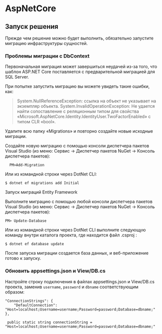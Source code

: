 # AspNetCore

## Запуск решения

Прежде чем решение можно будет выполнить, обязательно запустите миграцию инфраструктуры сущностей.

### Проблемы миграции с DbContext

Первоначальная миграция может завершиться неудачей из-за того, что шаблон ASP.NET Core поставляется с предварительной миграцией для SQL Server.

При попытке запустить миграцию вы можете увидеть такие ошибки, как:
> System.NullReferenceException: ссылка на объект не указывает на экземпляр объекта. 
> System.InvalidOperationException: Не удается найти сопоставление с реляционным типом для свойства «Microsoft.AspNetCore.Identity.IdentityUser.TwoFactorEnabled» с типом CLR «bool».

Удалите всю папку «Migrations» и повторно создайте новые исходные миграции.

Создайте новую миграцию с помощью консоли диспетчера пакетов Visual Studio (из меню: Сервис -> Диспетчер пакетов NuGet -> Консоль диспетчера пакетов):
```
  PM>Add-Migration
```
Или из командной строки через DotNet CLI:
```
$ dotnet ef migrations add Initial
```
Запуск миграций Entity Framework

Выполните миграцию с помощью любой консоли диспетчера пакетов Visual Studio (из меню: Сервис -> Диспетчер пакетов NuGet -> Консоль диспетчера пакетов):
```
PM> Update-Database
```
Или из командной строки через DotNet CLI выполните следующую команду внутри каталога проекта, где находится файл .csproj :
```
$ dotnet ef database update
```
После запуска миграции создается база данных, и веб-приложение готово к запуску.

### Обновить appsettings.json и View/DB.cs
Настройте строку подключения в файлах appsettings.json и View/DB.cs проекта, заменив ```username```, ```password``` и ```dbname``` соответствующим образом:
```
"ConnectionStrings": {
    "DefaultConnection": "Host=localhost;Username=username;Password=password;Database=dbname;"
},

 public static string connectionString = "Host=localhost;Username=username;Password=password;Database=dbname;"
```
